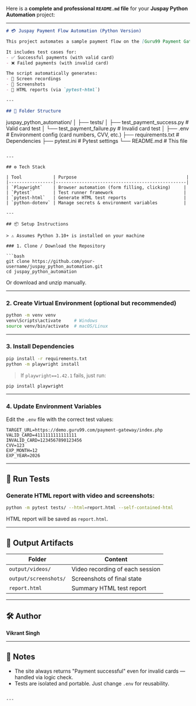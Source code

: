 Here is a **complete and professional `README.md` file** for your **Juspay Python Automation** project:

---

```markdown
# 💳 Juspay Payment Flow Automation (Python Version)

This project automates a sample payment flow on the [Guru99 Payment Gateway](https://demo.guru99.com/payment-gateway/index.php) using **Playwright (Python)** and **Pytest**.

It includes test cases for:
- ✅ Successful payments (with valid card)
- ❌ Failed payments (with invalid card)

The script automatically generates:
- 🎥 Screen recordings
- 📸 Screenshots
- 🧪 HTML reports (via `pytest-html`)

---

## 📁 Folder Structure

```

juspay\_python\_automation/
│
├── tests/
│   ├── test\_payment\_success.py     # Valid card test
│   └── test\_payment\_failure.py     # Invalid card test
│
├── .env                            # Environment config (card numbers, CVV, etc.)
├── requirements.txt                # Dependencies
├── pytest.ini                      # Pytest settings
└── README.md                       # This file

````

---

## ⚙️ Tech Stack

| Tool            | Purpose                                          |
|-----------------|--------------------------------------------------|
| `Playwright`    | Browser automation (form filling, clicking)     |
| `Pytest`        | Test runner framework                           |
| `pytest-html`   | Generate HTML test reports                      |
| `python-dotenv` | Manage secrets & environment variables          |

---

## 📦 Setup Instructions

> ⚠️ Assumes Python 3.10+ is installed on your machine

### 1. Clone / Download the Repository

```bash
git clone https://github.com/your-username/juspay_python_automation.git
cd juspay_python_automation
````

Or download and unzip manually.

---

### 2. Create Virtual Environment (optional but recommended)

```bash
python -m venv venv
venv\Scripts\activate     # Windows
source venv/bin/activate  # macOS/Linux
```

---

### 3. Install Dependencies

```bash
pip install -r requirements.txt
python -m playwright install
```

> If `playwright==1.42.1` fails, just run:

```bash
pip install playwright
```

---

### 4. Update Environment Variables

Edit the `.env` file with the correct test values:

```env
TARGET_URL=https://demo.guru99.com/payment-gateway/index.php
VALID_CARD=4111111111111111
INVALID_CARD=1234567890123456
CVV=123
EXP_MONTH=12
EXP_YEAR=2026
```

---

## 🚀 Run Tests

### Generate HTML report with video and screenshots:

```bash
python -m pytest tests/ --html=report.html --self-contained-html
```

HTML report will be saved as `report.html`.

---

## 📂 Output Artifacts

| Folder                | Content                         |
| --------------------- | ------------------------------- |
| `output/videos/`      | Video recording of each session |
| `output/screenshots/` | Screenshots of final state      |
| `report.html`         | Summary HTML test report        |

---

## 🛠️ Author

**Vikrant Singh**


---

## 📌 Notes

* The site always returns "Payment successful" even for invalid cards — handled via logic check.
* Tests are isolated and portable. Just change `.env` for reusability.

```

---

```
